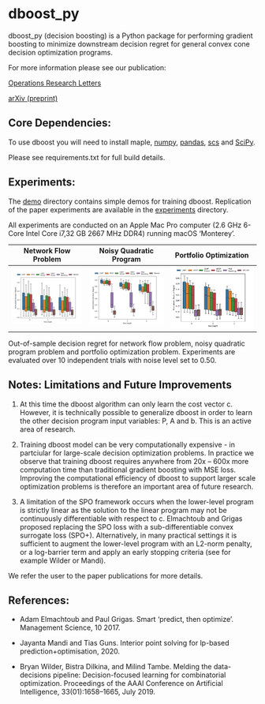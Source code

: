 # dboost_py
dboost_py (decision boosting) is a Python package for performing gradient boosting to minimize downstream decision regret for general convex cone decision optimization programs.

For more information please see our publication:

[Operations Research Letters](https://www.sciencedirect.com/science/article/abs/pii/S016763772200178X)

[arXiv (preprint)](https://arxiv.org/abs/2204.06895)


## Core Dependencies:
To use dboost you will need to install maple, [numpy](https://numpy.org), [pandas](https://pandas.pydata.org), [scs](https://www.cvxgrp.org/scs/) and [SciPy](https://scipy.org).

Please see requirements.txt for full build details.


## Experiments:
The [demo](demo) directory contains simple demos for training dboost. Replication of the paper experiments are available in the [experiments](experiments) directory.

All experiments are conducted on an Apple Mac Pro computer (2.6 GHz 6-Core Intel Core i7,32 GB 2667 MHz DDR4) running macOS ‘Monterey’.

Network Flow Problem       |  Noisy Quadratic Program   | Portfolio Optimization    
:-------------------------:|:-------------------------:|:-------------------------:
![network flow](/images/network_noise_0_5.png)  |  ![quadratic program](/images/qp_noise_0_5.png) |  ![quadratic program](/images/popt_noise_0_5.png)


Out-of-sample decision regret for network flow problem, noisy quadratic program problem and portfolio optimization problem.  Experiments are evaluated over 10 independent trials with  noise level set to 0.50.


## Notes: Limitations and Future Improvements
1. At this time the dboost algorithm can only learn the cost vector c. However, it is technically possible to generalize dboost in order to learn the other decision program input variables: P, A and b. This is an active area of research.

2. Training dboost model can be very computationally expensive - in partciular for large-scale decision optimization problems. In practice we observe that training dboost requires anywhere from 20x – 600x more computation time than traditional gradient boosting with MSE loss. Improving the computational efficiency of dboost to support larger scale optimization problems is therefore an important area of future research.

3. A limitation of the SPO framework occurs when the lower-level program is strictly linear as the solution to the linear program may not be continuously differentiable with respect to c. Elmachtoub and Grigas proposed replacing the SPO loss with a sub-differentiable convex surrogate loss (SPO+). Alternatively, in many practical settings it is sufficient to augment the lower-level program with an L2-norm penalty, or a log-barrier term and apply an early stopping criteria (see for example Wilder or Mandi).

We refer the user to the paper publications for more details.

## References:
* Adam Elmachtoub and Paul Grigas. Smart ‘predict, then optimize’. Management Science, 10 2017.

* Jayanta Mandi and Tias Guns. Interior point solving for lp-based prediction+optimisation, 2020.

* Bryan Wilder, Bistra Dilkina, and Milind Tambe. Melding the data-decisions pipeline: Decision-focused learning for combinatorial optimization. Proceedings of the AAAI Conference on Artificial Intelligence, 33(01):1658–1665, July 2019.
